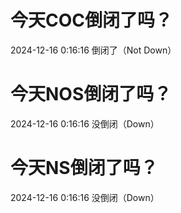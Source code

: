 # 今天COC倒闭了吗？

2024-12-16 0:16:16 倒闭了（Not Down）

# 今天NOS倒闭了吗？

2024-12-16 0:16:16 没倒闭（Down）

# 今天NS倒闭了吗？

2024-12-16 0:16:16 没倒闭（Down）

